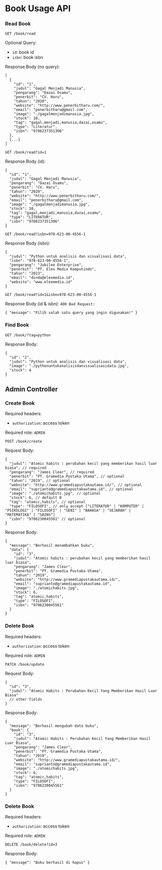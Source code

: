 # Book Usage API

### Read Book

```http
GET /book/read
```

Optional Query:

- `id`: book id
- `isbn`: book isbn

Response Body (no query):

```jsonc
[
  {
    "id": "1",
    "judul": "Gagal Menjadi Manusia",
    "pengarang": "Dazai Osamu",
    "penerbit": "CV. Haru",
    "tahun": "2020",
    "website": "http://www.penerbitharu.com/",
    "email": "penerbitharu@gmail.com",
    "image": "./gagalmenjadimanusia.jpg",
    "stock": 10,
    "tag": "gagal,menjadi,manusia,dazai,osamu",
    "type": "Literatur",
    "isbn": "9786237351306"
  },
  {...}
]
```

```http
GET /book/read?id=1
```

Response Body (id):

```jsonc
{
  "id": "1",
  "judul": "Gagal Menjadi Manusia",
  "pengarang": "Dazai Osamu",
  "penerbit": "CV. Haru",
  "tahun": "2020",
  "website": "http://www.penerbitharu.com/",
  "email": "penerbitharu@gmail.com",
  "image": "./gagalmenjadimanusia.jpg",
  "stock": 10,
  "tag": "gagal,menjadi,manusia,dazai,osamu",
  "type": "LITERATUR",
  "isbn": "9786237351306"
}
```

```http
GET /book/read?isbn=978-623-00-4556-1
```

Response Body (isbn):

```jsonc
{
  "judul": "Python untuk analisis dan visualisasi data",
  "isbn": "978-623-00-4556-1",
  "pengarang": "Jubilee Enterprise",
  "penerbit": "PT. Elex Media Komputindo",
  "tahun": "2023",
  "email": "dinda@elexmedia.id",
  "website": "www.elexmedia.id"
}
```

```http
GET /book/read?id=1&isbn=978-623-00-4556-1
```

Response Body (id & isbn):
`400 Bad Request:`

```jsonc
{ "message": "Pilih salah satu query yang ingin digunakan!" }
```

### Find Book

```http
GET /book/?tag=python
```

Response Body:

```jsonc
{
  "id": "2",
  "judul": "Python untuk analisis dan visualisasi data",
  "image": "./pythonuntukanalisisdanvisualisasidata.jpg",
  "stock": 4
}
```

## Admin Controller

### Create Book

Required headers:

- `authorization`: access token

Required role: `ADMIN`

```http
POST /book/create
```

Request Body:

```jsonc
{
  "judul": "Atomic habits : perubahan kecil yang memberikan hasil luar biasa", // required
  "pengarang": "James Clear", // required
  "penerbit": "PT. Gramedia Pustaka Utama", // optional
  "tahun": "2019", // optional
  "website": "http://www.gramediapustakautama.id/", // optional
  "email": "suprianto@gramediapustakautama.id", // optional
  "image": "./atomichabits.jpg", // optional
  "stock": 6, // default 0
  "tag": "atomic,habits", // optional
  "type": "FILOSOFI", // only accept ["LITERATUR" | "KOMPUTER" | "PSIKOLOGI" | "FILOSOFI" | "SENI" | "BAHASA" | "SEJARAH" | "MATEMATIKA" | "SAINS"]
  "isbn": "9786230045561" // optional
}
```

Response Body:

```jsonc
{
  "message": "Berhasil menambahkan buku",
  "data": {
    "id": "3",
    "judul": "Atomic habits : perubahan kecil yang memberikan hasil luar biasa",
    "pengarang": "James Clear",
    "penerbit": "PT. Gramedia Pustaka Utama",
    "tahun": "2019",
    "website": "http://www.gramediapustakautama.id/",
    "email": "suprianto@gramediapustakautama.id",
    "image": "./atomichabits.jpg",
    "stock": 6,
    "tag": "atomic,habits",
    "type": "FILOSOFI",
    "isbn": "9786230045561"
  }
}
```

### Delete Book

Required headers:

- `authorization`: access token

Required role: `ADMIN`

```http
PATCH /book/update
```

Request Body:

```jsonc
{
  "id": "3",
  "judul": "Atomic Habits : Perubahan Kecil Yang Memberikan Hasil Luar Biasa"
  // other fields
}
```

Response Body:

```jsonc
{
  "message": "Berhasil mengubah data buku",
  "book": {
    "id": "3",
    "judul": "Atomic Habits : Perubahan Kecil Yang Memberikan Hasil Luar Biasa",
    "pengarang": "James Clear",
    "penerbit": "PT. Gramedia Pustaka Utama",
    "tahun": "2019",
    "website": "http://www.gramediapustakautama.id/",
    "email": "suprianto@gramediapustakautama.id",
    "image": "./atomichabits.jpg",
    "stock": 6,
    "tag": "atomic,habits",
    "type": "FILOSOFI",
    "isbn": "9786230045561"
  }
}
```

### Delete Book

Required headers:

- `authorization`: access token

Required role: `ADMIN`

```http
DELETE /book/delete?id=3
```

Response Body:

```jsonc
{ "message": "Buku berhasil di hapus" }
```
